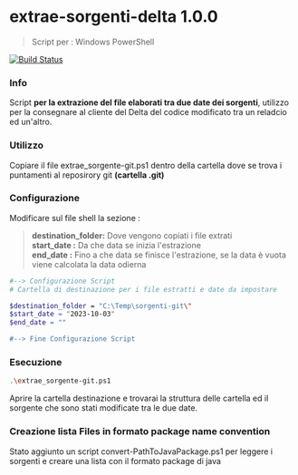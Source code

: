 # extrae-sorgenti-delta 1.0.0
> Script per : Windows PowerShell

[![Build Status](https://travis-ci.org/joemccann/dillinger.svg?branch=master)](https://#)

### Info

Script <strong>per la extrazione del file elaborati tra due date dei sorgenti</strong>, utilizzo per la consegnare al cliente del Delta del codice modificato tra un reladcio ed un'altro.

### Utilizzo
Copiare il file extrae_sorgente-git.ps1 dentro della cartella dove se trova i puntamenti al reposirory git <strong>(cartella .git)</strong></br>

### Configurazione
Modificare sul file shell la sezione :
> <strong>destination_folder:</strong> Dove vengono copiati i file extrati</br>
> <strong>start_date :</strong> Da che data se inizia l'estrazione</br>
> <strong>end_date :</strong> Fino a che data se finisce l'estrazione, se la data è vuota viene calcolata la data odierna

```bash
#--> Configurazione Script
# Cartella di destinazione per i file estratti e date da impostare

$destination_folder = "C:\Temp\sorgenti-git\"
$start_date = "2023-10-03"
$end_date = ""

#--> Fine Configurazione Script

```

### Esecuzione

```bash
.\extrae_sorgente-git.ps1
```

Aprire la cartella destinazione e trovarai la struttura delle cartella ed il sorgente che sono stati modificate tra le due date.

### Creazione lista Files in formato package name convention

Stato aggiunto un script convert-PathToJavaPackage.ps1 per leggere i sorgenti e creare una lista con il formato package di java

